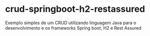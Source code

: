 # crud-springboot-h2-restassured
Exemplo simples de um CRUD utilizando linguagem Java para o desenvolvimento e os frameworks Spring boot, H2 e Rest Assured
